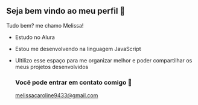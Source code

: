 ## Seja bem vindo ao meu perfil 🖤

Tudo bem? me chamo Melissa!

- Estudo no Alura
- Estou me desenvolvendo na linguagem JavaScript
- Ultilizo esse espaço para me organizar melhor e poder compartilhar os meus projetos desenvolvidos

  ### Você pode entrar em contato comigo 💼

  melissacaroline9433@gmail.com
  

